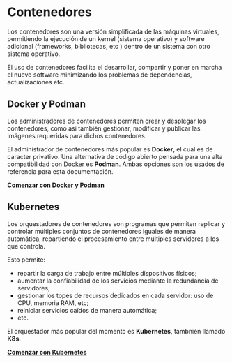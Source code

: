 

# Contenedores

Los contenedores son una versión simplificada de las máquinas virtuales, 
permitiendo la ejecución de un kernel (sistema operativo) y software adicional (frameworks, bibliotecas, etc )
dentro de un sistema con otro sistema operativo. 

El uso de contenedores facilita el desarrollar,
compartir y poner en marcha el nuevo software minimizando los problemas de dependencias, 
actualizaciones etc. 

<!-- 
El uso de contenedores mejora la confiabilidad de los despliegues de software en servidores 
e incluso en entornos locales, 
al permitir una gestión más simple del entorno de ejecución
y prevenir conflictos posibles entre distintas versiones de las dependencias. 
 -->


## Docker y Podman

Los administradores de contenedores permiten crear y desplegar los contenedores,
como asi también gestionar, modificar y publicar las imágenes requeridas para dichos contenedores.

El administrador de contenedores más popular es **Docker**, el cual es de caracter privativo.
Una alternativa de código abierto pensada para una alta compatibilidad con Docker es **Podman**.
Ambas opciones son los usados de referencia para esta documentación.


[**Comenzar con Docker y Podman**](docker/01_intro.md)



## Kubernetes

Los orquestadores de contenedores son programas que permiten replicar 
y controlar múltiples conjuntos de contenedores iguales de manera automática,
repartiendo el procesamiento entre múltiples servidores a los que controla.

Esto permite:

- repartir la carga de trabajo entre múltiples dispositivos físicos;
- aumentar la confiabilidad de los servicios mediante la redundancia de servidores;
- gestionar los topes de recursos dedicados en cada servidor: uso de CPU, memoria RAM, etc;
- reiniciar servicios caídos de manera automática;
- etc.

El orquestador más popular del momento es **Kubernetes**, tambnién llamado **K8s**.

[**Comenzar con Kubernetes**](k8s/intro.md)